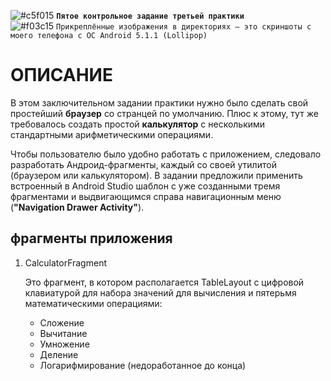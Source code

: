 ![#c5f015](https://via.placeholder.com/15/ffd700/000000?text=+) <b>`Пятое контрольное задание третьей практики`</b>  
![#f03c15](https://via.placeholder.com/15/f03c15/000000?text="+") `Прикреплённые изображения в директориях — это скриншоты с моего телефона с ОС Android 5.1.1 (Lollipop)`
# ОПИСАНИЕ
<p>В этом заключительном задании практики нужно было сделать свой простейший <b>браузер</b> со странцей по умолчанию. Плюс к этому, тут же требовалось создать простой <b>калькулятор</b> с несколькими стандартными арифметическими операциями.</p>
<p>Чтобы пользователю было удобно работать с приложением, следовало разработать Андроид-фрагменты, каждый со своей утилитой (браузером или калькулятором). В задании предложили применить встроенный в Android Studio шаблон с уже созданными тремя фрагментами и выдвигающимся справа навигационным меню (<b>"Navigation Drawer Activity"</b>).</p>
<h2>фрагменты приложения</h2>
<ol>
  <li><p>CalculatorFragment</p><p>Это фрагмент, в котором располагается TableLayout с цифровой клавиатурой для набора значений для вычисления и пятерьмя математическими операциями:<br><ul>
    <li>Сложение</li>
    <li>Вычитание</li>
    <li>Умножение</li>
    <li>Деление</li>
    <li>Логарифмирование (недоработанное до конца)</li>
</ul></p></li>
</ol>
